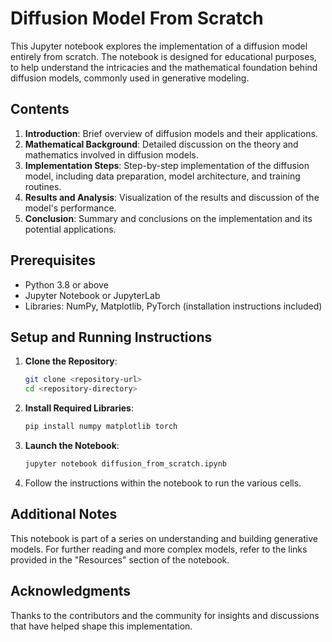
# Diffusion Model From Scratch

This Jupyter notebook explores the implementation of a diffusion model entirely from scratch. The notebook is designed for educational purposes, to help understand the intricacies and the mathematical foundation behind diffusion models, commonly used in generative modeling.

## Contents

1. **Introduction**: Brief overview of diffusion models and their applications.
2. **Mathematical Background**: Detailed discussion on the theory and mathematics involved in diffusion models.
3. **Implementation Steps**: Step-by-step implementation of the diffusion model, including data preparation, model architecture, and training routines.
4. **Results and Analysis**: Visualization of the results and discussion of the model's performance.
5. **Conclusion**: Summary and conclusions on the implementation and its potential applications.

## Prerequisites

- Python 3.8 or above
- Jupyter Notebook or JupyterLab
- Libraries: NumPy, Matplotlib, PyTorch (installation instructions included)

## Setup and Running Instructions

1. **Clone the Repository**:
   ```bash
   git clone <repository-url>
   cd <repository-directory>
   ```

2. **Install Required Libraries**:
   ```bash
   pip install numpy matplotlib torch
   ```

3. **Launch the Notebook**:
   ```bash
   jupyter notebook diffusion_from_scratch.ipynb
   ```

4. Follow the instructions within the notebook to run the various cells.

## Additional Notes

This notebook is part of a series on understanding and building generative models. For further reading and more complex models, refer to the links provided in the "Resources" section of the notebook.

## Acknowledgments

Thanks to the contributors and the community for insights and discussions that have helped shape this implementation.
